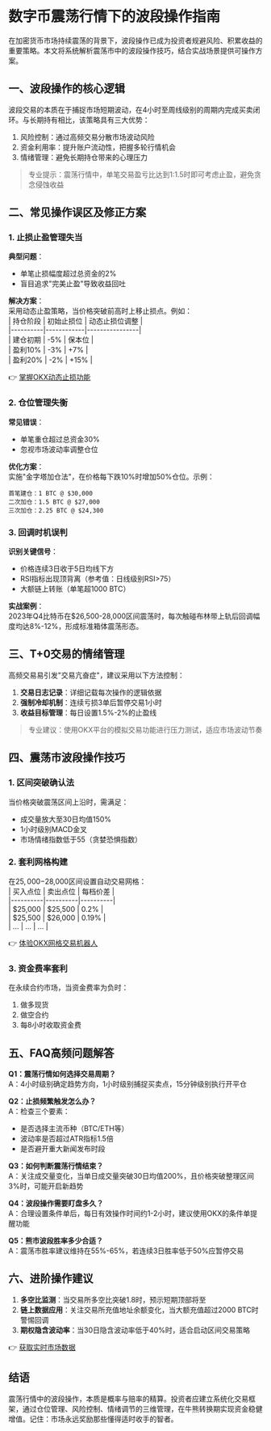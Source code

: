 # 数字币震荡行情下的波段操作指南

在加密货币市场持续震荡的背景下，波段操作已成为投资者规避风险、积累收益的重要策略。本文将系统解析震荡市中的波段操作技巧，结合实战场景提供可操作方案。

## 一、波段操作的核心逻辑
波段交易的本质在于捕捉市场短期波动，在4小时至周线级别的周期内完成买卖闭环。与长期持有相比，该策略具有三大优势：
1. 风险控制：通过高频交易分散市场波动风险
2. 资金利用率：提升账户流动性，把握多轮行情机会
3. 情绪管理：避免长期持仓带来的心理压力

> 专业提示：震荡行情中，单笔交易盈亏比达到1:1.5时即可考虑止盈，避免贪念侵蚀收益

## 二、常见操作误区及修正方案
### 1. 止损止盈管理失当
**典型问题**：  
- 单笔止损幅度超过总资金的2%  
- 盲目追求"完美止盈"导致收益回吐  

**解决方案**：  
采用动态止盈策略，当价格突破前高时上移止损点。例如：  
| 持仓阶段 | 初始止损位 | 动态止损位调整 |  
|----------|------------|----------------|  
| 建仓初期 | -5%        | 保本位         |  
| 盈利10%  | -3%        | +7%            |  
| 盈利20%  | -2%        | +15%           |

👉 [掌握OKX动态止损功能](https://bit.ly/okx_welcome)

### 2. 仓位管理失衡
**常见错误**：  
- 单笔重仓超过总资金30%  
- 忽视市场波动率调整仓位  

**优化方案**：  
实施"金字塔加仓法"，在价格每下跌10%时增加50%仓位。示例：  
```
首笔建仓：1 BTC @ $30,000  
二次加仓：1.5 BTC @ $27,000  
三次加仓：2.25 BTC @ $24,300
```

### 3. 回调时机误判
**识别关键信号**：  
- 价格连续3日收于5日均线下方  
- RSI指标出现顶背离（参考值：日线级别RSI>75）  
- 大额链上转账（单笔超1000 BTC）  

**实战案例**：  
2023年Q4比特币在$26,500-28,000区间震荡时，每次触碰布林带上轨后回调幅度均达8%-12%，形成标准箱体震荡形态。

## 三、T+0交易的情绪管理
高频交易易引发"交易亢奋症"，建议采用以下方法控制：  
1. **交易日志记录**：详细记载每次操作的逻辑依据  
2. **强制冷却机制**：连续亏损3单后暂停交易1小时  
3. **收益目标管理**：每日设置1.5%-2%的止盈线  

> 专业建议：使用OKX平台的模拟交易功能进行压力测试，适应市场波动节奏

## 四、震荡市波段操作技巧
### 1. 区间突破确认法
当价格突破震荡区间上沿时，需满足：  
- 成交量放大至30日均值150%  
- 1小时级别MACD金叉  
- 市场情绪指数低于55（贪婪恐惧指数）

### 2. 套利网格构建
在$25,000-$28,000区间设置自动交易网格：  
| 买入点位 | 卖出点位 | 每档价差 |  
|----------|----------|----------|  
| $25,000  | $25,500  | 0.2%     |  
| $25,500  | $26,000  | 0.19%    |  
| ...      | ...      | ...      |  

👉 [体验OKX网格交易机器人](https://bit.ly/okx_welcome)

### 3. 资金费率套利
在永续合约市场，当资金费率为负时：  
1. 做多现货  
2. 做空合约  
3. 每8小时收取资金费  

## 五、FAQ高频问题解答
**Q1：震荡行情如何选择交易周期？**  
A：4小时级别确定趋势方向，1小时级别捕捉买卖点，15分钟级别执行开平仓

**Q2：止损频繁触发怎么办？**  
A：检查三个要素：  
- 是否选择主流币种（BTC/ETH等）  
- 波动率是否超过ATR指标1.5倍  
- 是否避开重大新闻发布时段  

**Q3：如何判断震荡行情结束？**  
A：关注成交量变化，当单日成交量突破30日均值200%，且价格突破整理区间3%时，可能开启新趋势

**Q4：波段操作需要盯盘多久？**  
A：合理设置条件单后，每日有效操作时间约1-2小时，建议使用OKX的条件单提醒功能

**Q5：熊市波段胜率多少合适？**  
A：震荡市胜率建议维持在55%-65%，若连续3日胜率低于50%应暂停交易

## 六、进阶操作建议
1. **多空比监测**：当交易所多空比突破1.8时，预示短期顶部将至  
2. **链上数据应用**：关注交易所充值地址余额变化，当大额充值超过2000 BTC时警惕回调  
3. **期权隐含波动率**：当30日隐含波动率低于40%时，适合启动区间交易策略  

👉 [获取实时市场数据](https://bit.ly/okx_welcome)

## 结语
震荡行情中的波段操作，本质是概率与赔率的精算。投资者应建立系统化交易框架，通过仓位管理、风险控制、情绪调节的三维管理，在牛熊转换期实现资金稳健增值。记住：市场永远奖励那些懂得适时收手的智者。
